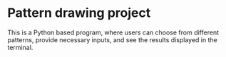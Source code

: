# Pattern drawing project
This is a Python based program, where users can choose from different patterns, provide necessary inputs, and see the results displayed in the terminal.
